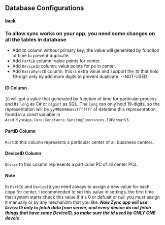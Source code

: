 ## Database Configurations
#### [back](../README.MD)

### To allow sync works on your app, you need some changes on all the tables in database
* Add `ID` column without primary key; the value will generated by function of time to prevent duplicate.
* Add `PartID` column; value points for center.
* Add `DeviceID` column; value points for pc in center.
* Add `ExtraSyncID` column; this is extra value and support the `ID` that hold 19-digit only by add more digits to prevent duplicate. --NOT-USED

#### ID Column
`ID` will got a value that generated by function of time for particular process and its `long` as C# or `bigint` as SQL. The `long` can only hold 19-digits, so the representation will be `yyMMddHHmmssfffffff` of datetime this representation found in a const variable in `Azad.SyncApp.Core.Constance.SyncingConstances.IDFormatV3`.

#### PartID Column
`PartID` this column represents a particular center of all bussness centers.

#### DeviceID Column
`DeviceID` this column represents a particular PC of all center PCs.

#### Note
In `PartID` and `DeviceID` you need always to assign a new value for each copy for center, I recommended to set this value in settings, the first time that system starts check this value if it's 0 or defualt or null you must assign it manually or by any  mechanizm that you like.
_**Now Zync app will use `DeviceID` only to fetch data from server, and every device do not fetch things that have same DeviceID, so make sure the id used by ONLY ONE devcie**_.

